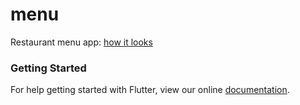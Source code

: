# menu

Restaurant menu app: [how it looks](https://github/braulio94/menu/screenshots)

### Getting Started

For help getting started with Flutter, view our online
[documentation](http://flutter.io/).
